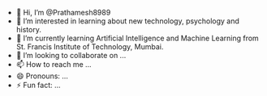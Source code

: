 - 👋 Hi, I’m @Prathamesh8989
- 👀 I’m interested in learning about new technology, psychology and history.
- 🌱 I’m currently learning Artificial Intelligence and Machine Learning from St. Francis Institute of Technology, Mumbai.
- 💞️ I’m looking to collaborate on ...
- 📫 How to reach me ... 
- 😄 Pronouns: ...
- ⚡ Fun fact: ...

<!---
Prathamesh8989/Prathamesh8989 is a ✨ special ✨ repository because its `README.md` (this file) appears on your GitHub profile.
You can click the Preview link to take a look at your changes.
--->
